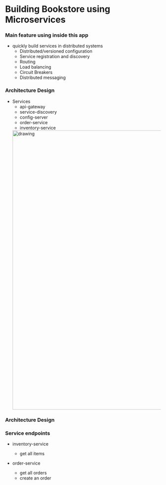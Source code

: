 # Building Bookstore  using  Microservices

### Main feature using inside this app
- quickly build services in distributed systems
  - Distributed/versioned configuration
  - Service registration and discovery
  - Routing
  - Load balancing
  - Circuit Breakers
  - Distributed messaging

### Architecture Design

- Services 
  - api-gateway
  - service-discovery
  - config-server
  - order-service
  - inventory-service
  <img src="./documment/architct_design.png" alt="drawing" width="900" />

### Architecture Design

### Service endpoints

- inventory-service
  - get all items
 
  
- order-service
  - get all orders
  - create an order
